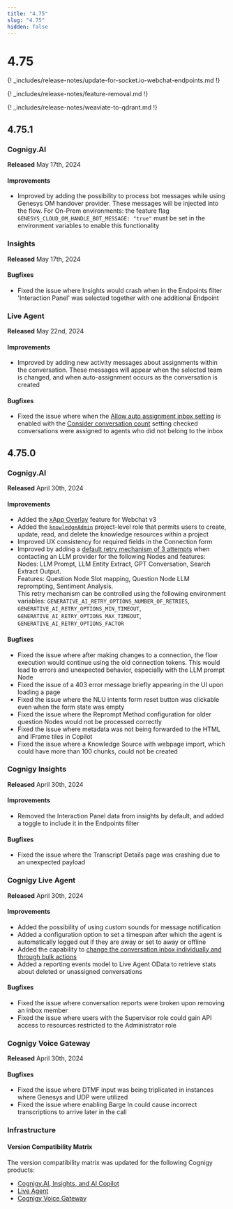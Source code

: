 ```yaml
---
title: "4.75"
slug: "4.75"
hidden: false
---
```


# 4.75

{! _includes/release-notes/update-for-socket.io-webchat-endpoints.md !}

{! _includes/release-notes/feature-removal.md !}

{! _includes/release-notes/weaviate-to-qdrant.md !}

## 4.75.1

### Cognigy.AI

**Released** May 17th, 2024

#### Improvements

- Improved by adding the possibility to process bot messages while using Genesys OM handover provider. These messages will be injected into the flow. For On-Prem environments: the feature flag `GENESYS_CLOUD_OM_HANDLE_BOT_MESSAGE: "true"` must be set in the environment variables to enable this functionality

### Insights

**Released** May 17th, 2024

#### Bugfixes

- Fixed the issue where Insights would crash when in the Endpoints filter 'Interaction Panel' was selected together with one additional Endpoint

### Live Agent

**Released** May 22nd, 2024

#### Improvements

- Improved by adding new activity messages about assignments within the conversation. These messages will appear when the selected team is changed, and when auto-assignment occurs as the conversation is created

#### Bugfixes

- Fixed the issue where when the [Allow auto assignment inbox setting](https://docs.cognigy.com/live-agent/conversation/conversation-routing/automatic-mode/#automatic-assignment) is enabled with the [Consider conversation count](https://docs.cognigy.com/live-agent/conversation/conversation-routing/automatic-mode/#additional-automatic-assignment-parameters) setting checked conversations were assigned to agents who did not belong to the inbox

## 4.75.0

### Cognigy.AI

**Released** April 30th, 2024

#### Improvements

- Added the [xApp Overlay](../xApps/build/overlay.md) feature for Webchat v3
- Added the [`knowledgeAdmin`](../ai/administer/access/members.md#project-roles) project-level role that permits users to create, update, read, and delete the knowledge resources within a project
- Improved UX consistency for required fields in the Connection form
- Improved by adding a [default retry mechanism of 3 attempts](../ai/empower/llms.md#retry-mechanism) when contacting an LLM provider for the following Nodes and features:<br>
  Nodes: LLM Prompt, LLM Entity Extract, GPT Conversation, Search Extract Output.<br>
  Features: Question Node Slot mapping, Question Node LLM reprompting, Sentiment Analysis.<br>
  This retry mechanism can be controlled using the following environment variables: `GENERATIVE_AI_RETRY_OPTIONS_NUMBER_OF_RETRIES`, `GENERATIVE_AI_RETRY_OPTIONS_MIN_TIMEOUT`, `GENERATIVE_AI_RETRY_OPTIONS_MAX_TIMEOUT`, `GENERATIVE_AI_RETRY_OPTIONS_FACTOR`

#### Bugfixes

- Fixed the issue where after making changes to a connection, the flow execution would continue using the old connection tokens. This would lead to errors and unexpected behavior, especially with the LLM prompt Node
- Fixed the issue of a 403 error message briefly appearing in the UI upon loading a page
- Fixed the issue where the NLU intents form reset button was clickable even when the form state was empty
- Fixed the issue where the Reprompt Method configuration for older question Nodes would not be processed correctly
- Fixed the issue where metadata was not being forwarded to the HTML and IFrame tiles in Copilot
- Fixed the issue where a Knowledge Source with webpage import, which could have more than 100 chunks, could not be created

### Cognigy Insights

**Released** April 30th, 2024

#### Improvements

- Removed the Interaction Panel data from insights by default, and added a toggle to include it in the Endpoints filter

#### Bugfixes

- Fixed the issue where the Transcript Details page was crashing due to an unexpected payload

### Cognigy Live Agent

**Released** April 30th, 2024

#### Improvements

- Added the possibility of using custom sounds for message notification
- Added a configuration option to set a timespan after which the agent is automatically logged out if they are away or set to away or offline
- Added the capability to [change the conversation inbox individually and through bulk actions](../live-agent/conversation/assign-conversations.md#change-inboxes)
- Added a reporting events model to Live Agent OData to retrieve stats about deleted or unassigned conversations

#### Bugfixes

- Fixed the issue where conversation reports were broken upon removing an inbox member
- Fixed the issue where users with the Supervisor role could gain API access to resources restricted to the Administrator role

### Cognigy Voice Gateway

**Released** April 30th, 2024

#### Bugfixes

- Fixed the issue where DTMF input was being triplicated in instances where Genesys and UDP were utilized
- Fixed the issue where enabling Barge In could cause incorrect transcriptions to arrive later in the call

### Infrastructure

#### Version Compatibility Matrix

The version compatibility matrix was updated for the following Cognigy products:

- [Cognigy.AI, Insights, and AI Copilot](../ai/installation/version-compatibility-matrix.md)
- [Live Agent](../live-agent/installation/deployment/version-compatibility-matrix.md)
- [Cognigy Voice Gateway](../voice-gateway/installation/version-compatibility-matrix.md)
